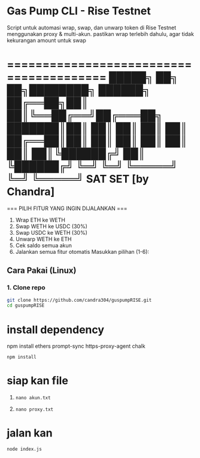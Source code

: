 # Gas Pump CLI - Rise Testnet

Script untuk automasi wrap, swap, dan unwarp token di Rise Testnet menggunakan proxy & multi-akun.
pastikan wrap terlebih dahulu, agar tidak kekurangan amount untuk swap

========================================
  █████╗ ██╗   ██╗████████╗ ██████╗
 ██╔══██╗██║   ██║╚══██╔══╝██╔═══██╗
 ███████║██║   ██║   ██║   ██║   ██║
 ██╔══██║██║   ██║   ██║   ██║   ██║
 ██║  ██║╚██████╔╝   ██║   ╚██████╔╝
 ╚═╝  ╚═╝ ╚═════╝    ╚═╝    ╚═════╝
SAT SET
                           [by Chandra]
========================================
=== PILIH FITUR YANG INGIN DIJALANKAN ===
1. Wrap ETH ke WETH
2. Swap WETH ke USDC (30%)
3. Swap USDC ke WETH (30%)
4. Unwarp WETH ke ETH
5. Cek saldo semua akun
6. Jalankan semua fitur otomatis
Masukkan pilihan (1-6):





## Cara Pakai (Linux)

### 1. Clone repo
```bash
git clone https://github.com/candra304/guspumpRISE.git
cd guspumpRISE


```
# install dependency
npm install ethers prompt-sync https-proxy-agent chalk
```
npm install
```
# siap kan file 
1. ```
   nano akun.txt
2. ```
   nano proxy.txt

   ```
# jalan kan 
```
node index.js
   
   











